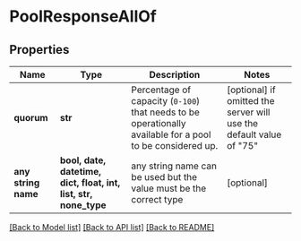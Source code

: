 # PoolResponseAllOf


## Properties
Name | Type | Description | Notes
------------ | ------------- | ------------- | -------------
**quorum** | **str** | Percentage of capacity (`0-100`) that needs to be operationally available for a pool to be considered up. | [optional]  if omitted the server will use the default value of "75"
**any string name** | **bool, date, datetime, dict, float, int, list, str, none_type** | any string name can be used but the value must be the correct type | [optional]

[[Back to Model list]](../README.md#documentation-for-models) [[Back to API list]](../README.md#documentation-for-api-endpoints) [[Back to README]](../README.md)


